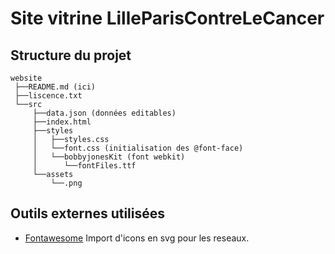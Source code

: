 # Site vitrine LilleParisContreLeCancer

## Structure du projet
```
website
 ├──README.md (ici)
 ├──liscence.txt 
 └──src
     ├──data.json (données editables) 
     ├──index.html 
     ├──styles
     │   ├──styles.css
     │   └──font.css (initialisation des @font-face)
     │   └──bobbyjonesKit (font webkit)
     │      └──fontFiles.ttf
     └──assets
         └──.png
```
## Outils externes utilisées

- [Fontawesome](fontawesome.com)
Import d'icons en svg pour les reseaux.
